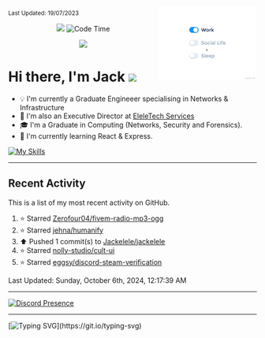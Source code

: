 <sub>Last Updated: 19/07/2023</sub>
<img src="./assets/life_balance.gif" alt="side Image" align="right" width="200" height="auto" />
<p align='center'><img src="https://hits.seeyoufarm.com/api/count/incr/badge.svg?url=https%3A%2F%2Fgithub.com%2FJackelele&count_bg=%2379C83D&title_bg=%23555555&icon=wistia.svg&icon_color=%23E7E7E7&title=hits&edge_flat=false"/> <img href="https://" alt="Code Time" src="https://img.shields.io/endpoint?style=flat&url=https%3A%2F%2Fapi.codetime.dev%2Fshield%3Fid%3D19044%26project%3D%26in%3D0">
</p>

<div align="center">
  <img src="https://readme-typing-svg.herokuapp.com?center=true&lines=I+am+Jackelele;Welcome+to+my+profile!">
</div>



<h1>Hi there, I'm Jack <img src="https://emojis.slackmojis.com/emojis/images/1579216111/7550/pikachu_wave.gif?1579216111" width="30"/></h1>

- 💡 I'm currently a Graduate Engineeer specialising in Networks & Infrastructure
- 📡 I'm also an Executive Director at [EleleTech Services](https://elele.tech)
- 🎓 I'm a Graduate in Computing (Networks, Security and Forensics).
- 🌱 I'm currently learning React & Express.


[![My Skills](https://skillicons.dev/icons?i=css,html,js,php,react)](https://elele.team)

<hr>

## Recent Activity

This is a list of my most recent activity on GitHub.

<!--RECENT_ACTIVITY:start-->
1. ⭐ Starred [Zerofour04/fivem-radio-mp3-ogg](https://github.com/Zerofour04/fivem-radio-mp3-ogg)<br>
2. ⭐ Starred [jehna/humanify](https://github.com/jehna/humanify)<br>
3. ⬆️ Pushed 1 commit(s) to [Jackelele/jackelele](https://github.com/Jackelele/jackelele)<br>
4. ⭐ Starred [nolly-studio/cult-ui](https://github.com/nolly-studio/cult-ui)<br>
5. ⭐ Starred [eggsy/discord-steam-verification](https://github.com/eggsy/discord-steam-verification)<br>
<!--RECENT_ACTIVITY:end-->

<!--RECENT_ACTIVITY:last_update-->
Last Updated: Sunday, October 6th, 2024, 12:17:39 AM
<!--RECENT_ACTIVITY:last_update_end-->

<hr>

[![Discord Presence](https://lanyard-profile-readme.vercel.app/api/377175513372033024)](https://discord.com/users/377175513372033024)

<hr>

[![Typing SVG](https://readme-typing-svg.demolab.com?font=Fira+Code&pause=1000&width=435&lines=Thank+you+for+visiting!)](https://git.io/typing-svg)
